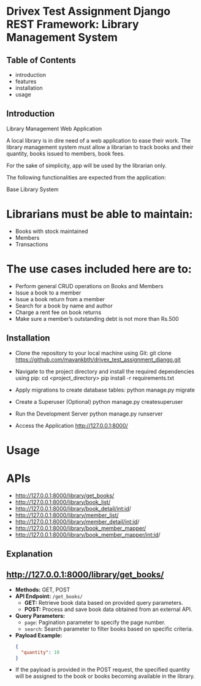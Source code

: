 # Drivex Test Assignment Django REST Framework: Library Management System

## Table of Contents

- introduction
- features
- installation
- usage

## Introduction

Library Management Web Application

A local library is in dire need of a web application to ease their work. The library management system must allow a librarian to track books and their quantity, books issued to members, book fees.

For the sake of simplicity, app will be used by the librarian only.

The following functionalities are expected from the application:

Base Library System

# Librarians must be able to maintain:
-	Books with stock maintained
-	Members
-	Transactions

# The use cases included here are to:
-	Perform general CRUD operations on Books and Members
-	Issue a book to a member
-	Issue a book return from a member
-	Search for a book by name and author
-	Charge a rent fee on book returns
-	Make sure a member’s outstanding debt is not more than Rs.500

## Installation
- Clone the repository to your local machine using Git:
    git clone https://github.com/mayankbth/drivex_test_assignment_django.git

- Navigate to the project directory and install the required dependencies using pip:
    cd <project_directory>
    pip install -r requirements.txt

- Apply migrations to create database tables:
    python manage.py migrate

- Create a Superuser (Optional)
    python manage.py createsuperuser

- Run the Development Server
    python manage.py runserver

- Access the Application
    http://127.0.0.1:8000/


# Usage
# APIs 
- http://127.0.0.1:8000/library/get_books/
- http://127.0.0.1:8000/library/book_list/
- http://127.0.0.1:8000/library/book_detail/<int:id>/
- http://127.0.0.1:8000/library/member_list/
- http://127.0.0.1:8000/library/member_detail/<int:id>/
- http://127.0.0.1:8000/library/book_member_mapper/
- http://127.0.0.1:8000/library/book_member_mapper/<int:id>/

## Explanation

## http://127.0.0.1:8000/library/get_books/
- **Methods:** GET, POST
- **API Endpoint:** `/get_books/`
  - **GET:** Retrieve book data based on provided query parameters.
  - **POST:** Process and save book data obtained from an external API.
- **Query Parameters:** 
  - `page`: Pagination parameter to specify the page number.
  - `search`: Search parameter to filter books based on specific criteria.
- **Payload Example:**
  ```json
  {
    "quantity": 10
  }
- If the payload is provided in the POST request, the specified quantity will be assigned to the book or books becoming available in the library.